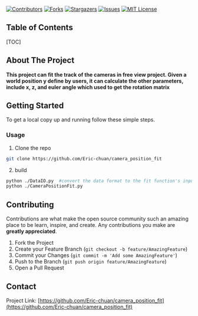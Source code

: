 [![Contributors][contributors-shield]][contributors-url]
[![Forks][forks-shield]][forks-url]
[![Stargazers][stars-shield]][stars-url]
[![Issues][issues-shield]][issues-url]
[![MIT License][license-shield]][license-url]

## Table of Contents

[TOC]

<!-- ABOUT THE PROJECT -->

## About The Project

**This project can fit the track of the cameras in free view project. Given a world position y define by users, it can calculate the other parameters, include x, z, and euler angle which used to get the rotation matrix**


## Getting Started

To get a local copy up and running follow these simple steps.

### Usage

1. Clone the repo

```sh
git clone https://github.com/Eric-chuan/camera_position_fit
```

2. build

```sh
python ./DataIO.py  #convert the data format to the fit function's input
python ./CameraPositionFit.py
```

## Contributing

Contributions are what make the open source community such an amazing place to be learn, inspire, and create. Any contributions you make are **greatly appreciated**.

1. Fork the Project
2. Create your Feature Branch (`git checkout -b feature/AmazingFeature`)
3. Commit your Changes (`git commit -m 'Add some AmazingFeature'`)
4. Push to the Branch (`git push origin feature/AmazingFeature`)
5. Open a Pull Request



<!-- CONTACT -->

## Contact

Project Link: [https://github.com/Eric-chuan/camera_position_fit](https://github.com/Eric-chuan/camera_position_fit)



<!-- MARKDOWN LINKS & IMAGES -->
<!-- https://www.markdownguide.org/basic-syntax/#reference-style-links -->

[contributors-shield]: https://img.shields.io/github/contributors/Eric-chuan/camera_position_fit.svg?style=flat-square
[contributors-url]: https://github.com/Eric-chuan/camera_position_fit/graphs/contributors
[forks-shield]: https://img.shields.io/github/forks/Eric-chuan/camera_position_fit.svg?style=flat-square
[forks-url]: https://github.com/Eric-chuan/camera_position_fit/network/members
[stars-shield]: https://img.shields.io/github/stars/Eric-chuan/camera_position_fit.svg?style=flat-square
[stars-url]: https://github.com/Eric-chuan/camera_position_fit/stargazers
[issues-shield]: https://img.shields.io/github/issues/Eric-chuan/camera_position_fit.svg?style=flat-square
[issues-url]: https://github.com/Eric-chuan/camera_position_fit/issues
[license-shield]: https://img.shields.io/github/license/Eric-chuan/camera_position_fit.svg?style=flat-square
[license-url]: https://github.com/Eric-chuan/camera_position_fit/blob/master/LICENSE.txt